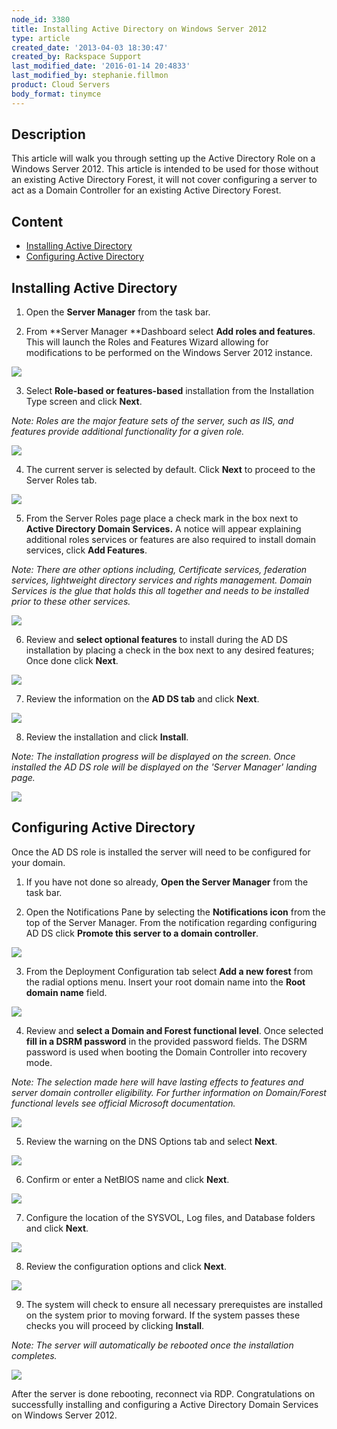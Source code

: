 ```yaml
---
node_id: 3380
title: Installing Active Directory on Windows Server 2012
type: article
created_date: '2013-04-03 18:30:47'
created_by: Rackspace Support
last_modified_date: '2016-01-14 20:4833'
last_modified_by: stephanie.fillmon
product: Cloud Servers
body_format: tinymce
---
```


Description
-----------

This article will walk you through setting up the Active Directory Role
on a Windows Server 2012. This article is intended to be used for those
without an existing Active Directory Forest, it will not cover
configuring a server to act as a Domain Controller for an existing
Active Directory Forest. 

Content
-------

-   [Installing Active Directory](#install)
-   [Configuring Active Directory](#configure)

Installing Active Directory
---------------------------

1. Open the **Server Manager** from the task bar. 

2. From **Server Manager **Dashboard select **Add roles and features**.
This will launch the Roles and Features Wizard allowing for
modifications to be performed on the Windows Server 2012 instance.

![](/knowledge_center/sites/default/files/field/image/server_manage.png)

3. Select **Role-based or features-based** installation from the
Installation Type screen and click **Next**. 

*Note: Roles are the major feature sets of the server, such as IIS, and
features provide additional functionality for a given role.*

*![](/knowledge_center/sites/default/files/field/image/roles_based.png)*

4. The current server is selected by default. Click **Next** to proceed
to the Server Roles tab.

![](/knowledge_center/sites/default/files/field/image/server_selection_1.png)

5. From the Server Roles page place a check mark in the box next to
**Active Directory Domain Services.** A notice will appear explaining
additional roles services or features are also required to install
domain services, click **Add Features**.

*Note: There are other options including, Certificate services,
federation services, lightweight directory services and rights
management. Domain Services is the glue that holds this all together and
needs to be installed prior to these other services.*

*![](/knowledge_center/sites/default/files/field/image/add_features.png)*

6. Review and **select optional features** to install during the AD DS
installation by placing a check in the box next to any desired features;
Once done click **Next**.

![](/knowledge_center/sites/default/files/field/image/features_0.png)

7. Review the information on the **AD DS tab** and click **Next**.

![](/knowledge_center/sites/default/files/field/image/ad_ds.png)

8. Review the installation and click **Install**.

*Note: The installation progress will be displayed on the screen. Once
installed the AD DS role will be displayed on the 'Server Manager'
landing page.*

![](/knowledge_center/sites/default/files/field/image/ad_install.png)

 

Configuring Active Directory
----------------------------

Once the AD DS role is installed the server will need to be configured
for your domain.

1. If you have not done so already, **Open the Server Manager** from
the task bar. 

2. Open the Notifications Pane by selecting the **Notifications icon**
from the top of the Server Manager. From the notification regarding
configuring AD DS click **Promote this server to a domain controller**.

![](/knowledge_center/sites/default/files/field/image/promote.png)

3. From the Deployment Configuration tab select **Add a new forest**
from the radial options menu. Insert your root domain name into the
**Root domain name** field.

![](/knowledge_center/sites/default/files/field/image/new_forrest.png) 

4. Review and **select a Domain and Forest functional level**. Once
selected **fill in a DSRM password** in the provided password fields.
The DSRM password is used when booting the Domain Controller into
recovery mode.

*Note: The selection made here will have lasting effects to features and
server domain controller eligibility. For further information on
Domain/Forest functional levels see official Microsoft documentation.*

*![](/knowledge_center/sites/default/files/field/image/domain_forest.png)*

5. Review the warning on the DNS Options tab and select **Next**.

![](/knowledge_center/sites/default/files/field/image/dns_options.png)

6. Confirm or enter a NetBIOS name and click **Next**.

![](/knowledge_center/sites/default/files/field/image/netbios.png)

7. Configure the location of the SYSVOL, Log files, and Database
folders and click **Next**.

![](/knowledge_center/sites/default/files/field/image/paths.png)

8. Review the configuration options and click **Next**.

![](/knowledge_center/sites/default/files/field/image/review.png)

9. The system will check to ensure all necessary prerequistes are
installed on the system prior to moving forward. If the system passes
these checks you will proceed by clicking **Install**.

*Note: The server will automatically be rebooted once the installation
completes.*

![](/knowledge_center/sites/default/files/field/image/promote_ad.png)

After the server is done rebooting, reconnect via RDP. Congratulations
on successfully installing and configuring a Active Directory Domain
Services on Windows Server 2012.

